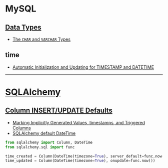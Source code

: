 # MySQL

## [Data Types](https://dev.mysql.com/doc/refman/8.0/en/data-types.html)

+ [The `CHAR` and `VARCHAR` Types](https://dev.mysql.com/doc/refman/8.0/en/char.html)

## time

+ [Automatic Initialization and Updating for TIMESTAMP and DATETIME](https://dev.mysql.com/doc/refman/8.0/en/timestamp-initialization.html)

---
# [SQLAlchemy](https://www.sqlalchemy.org/)

## [Column INSERT/UPDATE Defaults](https://docs.sqlalchemy.org/en/20/core/defaults.html)
+ [Marking Implicitly Generated Values, timestamps, and Triggered Columns](https://docs.sqlalchemy.org/en/20/core/defaults.html#marking-implicitly-generated-values-timestamps-and-triggered-columns)
+ [SQLAlchemy default DateTime](https://stackoverflow.com/questions/13370317/sqlalchemy-default-datetime)

```python
from sqlalchemy import Column, DateTime
from sqlalchemy.sql import func

time_created = Column(DateTime(timezone=True), server_default=func.now())
time_updated = Column(DateTime(timezone=True), onupdate=func.now())
```
